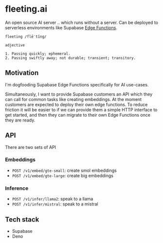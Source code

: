 # fleeting.ai

An open source AI server .. which runs without a server. Can be deployed to serverless environments like Supabase [Edge Functions](https://supabase.com/edge-functions).

```
fleeting /flē′tĭng/

adjective

1. Passing quickly; ephemeral.
2. Passing swiftly away; not durable; transient; transitory.
```

## Motivation

I'm dogfooding Supabase Edge Functions specifically for AI use-cases. 

Simultaneously, I want to provide Supabase customers an API which they can call for common tasks like creating embeddings. At the moment customers are expected to deploy their own edge functions. To reduce friction it will be easier to if we can provide them a simple HTTP interface to get started, and then they can migrate to their own Edge Functions once they are ready.

## API

There are two sets of API

### Embeddings

- `POST /v1/embed/gte-small`: create smol embeddings
- `POST /v1/embed/gte-large`: create big embeddings

### Inference

- `POST /v1/infer/llama2`: speak to a llama
- `POST /v1/infer/mistral`: speak to a mistral


## Tech stack

- Supabase
- Deno